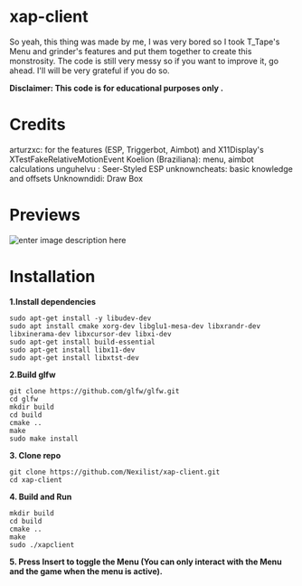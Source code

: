 # xap-client
So yeah, this thing was made by me, I was very bored so I took T_Tape's Menu and grinder's features and put them together to create this monstrosity. The code is still very messy so if you want to improve it, go ahead.
I'll will be very grateful if you do so.

**Disclaimer: This code is for educational purposes only .**

# Credits
arturzxc: for the features (ESP, Triggerbot, Aimbot) and X11Display's XTestFakeRelativeMotionEvent
Koelion (Braziliana): menu, aimbot calculations
unguhelvu : Seer-Styled ESP
unknowncheats: basic knowledge and offsets
Unknowndidi: Draw Box


# Previews

![enter image description here](https://i.imgur.com/7mVlPrr.png)

# Installation
**1.Install dependencies**

    sudo apt-get install -y libudev-dev
    sudo apt install cmake xorg-dev libglu1-mesa-dev libxrandr-dev libxinerama-dev libxcursor-dev libxi-dev
    sudo apt-get install build-essential
    sudo apt-get install libx11-dev
    sudo apt-get install libxtst-dev

**2.Build glfw**

    git clone https://github.com/glfw/glfw.git
    cd glfw
    mkdir build
    cd build
    cmake ..
    make
    sudo make install

**3. Clone repo**

    git clone https://github.com/Nexilist/xap-client.git
    cd xap-client

**4. Build and Run**

    mkdir build
    cd build
    cmake ..
    make
    sudo ./xapclient
    
**5. Press Insert to toggle the Menu (You can only interact with the Menu and the game when the menu is active).**
